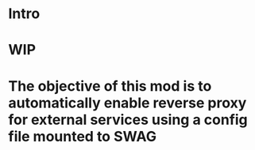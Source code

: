 # Intro
# WIP
# The objective of this mod is to automatically enable reverse proxy for external services using a config file mounted to SWAG
